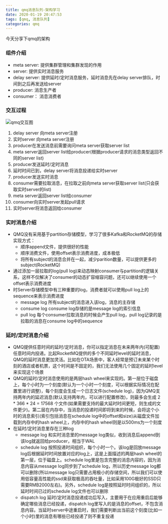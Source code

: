 ```yaml
---
title: qmq消息队列-架构学习
date: 2020-01-19 20:47:53
tags: [qmq, 消息队列]
categories: qmq
---
```

今天分享下qmq的架构

### 组件介绍
- meta server: 提供集群管理和集群发现的作用
- server: 提供实时消息服务
- delay server: 提供延时/定时消息服务，延时消息先在delay server排队，时间到之后再发送给server
- producer: 消息生产者
- consumer： 消息消费者

### 交互过程
![qmq交互图](/images/qmq_jg.png)
1. delay server 向meta server注册
2. 实时server 向meta server注册
3. producer在发送消息前需要询问meta server获取server list
4. meta server返回server list给producer(根据producer请求的消息类型返回不同的server list)
5. producer发送延时/定时消息
6. 延时时间已到，delay server将消息投递给实时server
7. producer发送实时消息
8. consumer需要拉取消息，在拉取之前向meta server获取server list(只会获取实时server的list)
9. meta server返回server list给consumer
10. consumer向实时server发起pull请求
11. 实时server将消息返回给consumer

### 实时消息介绍
- QMQ没有采用基于partition存储模型，学习了很多Kafka和RocketMQ的存储实现方式：
  - 顺序append文件，提供很好的性能
  - 顺序消费文件，使用offset表示消费进度，成本极低
  - 将所有subject的消息合并在一起，减少parition数量，可以提供更多的subject(RocketMQ)
- 通过添加一层拉取的log(pull log)来动态映射consumer与partition的逻辑关系，这样不仅解决了consumer的动态扩容缩容问题，还可以继续使用一个offset表示消费进度
- 时Server存储模型中有三种重要的log，消费者就可以使用pull log上的sequence来表示消费进度
  - message log 所有subject的消息进入该log，消息的主存储
  - consume log consume log存储的是message log的索引信息
  - pull log 每个consumer拉取消息的时候会产生pull log，pull log记录的是拉取的消息在consume log中的sequence

### 延时/定时消息介绍
- QMQ提供任意时间的延时/定时消息，你可以指定消息在未来两年内(可配置)任意时间内投递。比起RocketMQ提供的多个不同延时level的延时消息，QMQ的延时消息更加灵活。比如在OTA场景中，客人经常是预订未来某个时刻的酒店或者机票，这个时间是不固定的，我们无法使用几个固定的延时level来实现这个场景
- QMQ的延时/定时消息使用的是两层hash wheel来实现的。第一层位于磁盘上，每个小时为一个刻度(默认为一个小时一个刻度，可以根据实际情况在配置里进行调整)，每个刻度会生成一个日志文件(schedule log)，因为QMQ支持两年内的延迟消息(默认支持两年内，可以进行配置修改)，则最多会生成 2 * 366 * 24 = 17568 个文件(如果需要支持的最大延时时间更短，则生成的文件更少)。第二层在内存中，当消息的投递时间即将到来的时候，会将这个小时的消息索引(索引包括消息在schedule log中的offset和size)从磁盘文件加载到内存中的hash wheel上，内存中的hash wheel则是以500ms为一个刻度
- 在延时/定时消息里存在三种log
  - message log 和实时消息里的message log类似，收到消息后append到该log就返回给producer，相当于WAL
  - schedule log 按照投递时间组织，每个小时一个。该log是回放message log后根据延时时间放置对应的log上，这是上面描述的两层hash wheel的第一层，位于磁盘上。schedule log里是包含完整的消息内容的，因为消息内容从message log同步到了schedule log，所以历史message log都可以删除(所以message log只需要占用极小的存储空间，所以我们可以使用低容量高性能的ssd来获取极高的吞吐量，比如采用100G极好的SSD只需要RMB2000左右)。另外，schedule log是按照延时时间组织的，所以延时时间已过的schedule log文件也可以删除
  - dispatch log 延时/定时消息投递成功后写入，主要用于在应用重启后能够确定哪些消息已经投递，dispatch log里写入的是消息的offset，不包含消息内容。当延时server中途重启时，我们需要判断出当前这个刻度(比如一个小时)里的消息有哪些已经投递了则不重复投递
